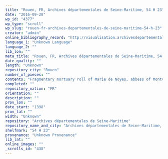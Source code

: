 ```yaml
---
title: "Rouen, FR, Archives départementales de Seine-Maritime, 54 H 23"
date: "2016-09-28"
wp_id: "4377"
wp_type: "scroll"
wp_slug: "rouen-fr-archives-departementales-de-seine-maritime-54-h-23"
creator: "admin"
online_bibliography_record: "http://visualisation.archivesdepartementales76.net/accounts/mnesys_ad76/datas/medias/inventaires/FRAD076_IR_H_054H_Montivilliers.pdf"
language_1: "Unknown Language"
language_2: ""
lib_lon: ""
meta_title: "Rouen, FR, Archives départementales de Seine-Maritime, 54 H 23"
date_quality: ""
length: "Unknown"
repository_city: "Rouen"
number_of_pieces: ""
contents: "Fragmentary mortuary roll of Marie de Noyes, abbess of Montvilliers"
completed: ""
repository_nation: "FR"
orientation: ""
description: ""
prov_lon: ""
date_start: "1398"
prov_lat: ""
width: "Unknown"
repository: "Archives départementales de Seine-Maritime"
repository_name_and_city: "Archives départementales de Seine-Maritime, Rouen FR"
shelfmark: "54 H 23"
provenance: "Unknown Provenance"
lib_lat: ""
online_images: ""
_scrolls_id: "438"
---
```



